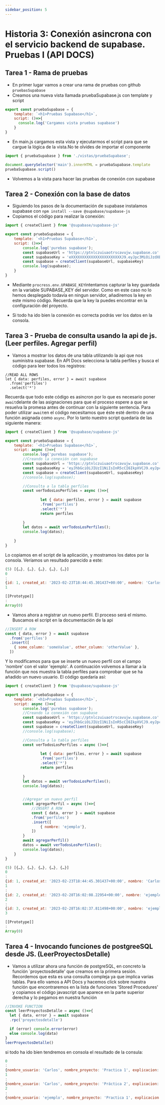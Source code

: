 ```yaml
---
sidebar_position: 5
---
```


# Historia 3: Conexión asincrona con el servicio backend de supabase. Pruebas I (API DOCS)

## Tarea 1 - Rama de pruebas
- En primer lugar vamos a crear una rama de pruebas con github `pruebasSupabase`
- Creamos una nueva vista llamada pruebaSupabase.js con template y script
```js title="pruebaSupabase.js"
export const pruebaSupabase = {
    template: `<h1>Pruebas Supabase</h1>`,
    script: ()=>{
      console.log('Cargamos vista pruebas supabase')
    }
}
```
- En main.js cargamos esta vista y ejecutarmos el script para que se cargue la lógica de la vista.No te olvides de importar el componente
```js title="main.js"
import { pruebaSupabase } from './vistas/pruebaSupabase';

document.querySelector('main').innerHTML = pruebaSupabase.template
pruebaSupabase.script()
```
- Volvemos a la vista para hacer las pruebas de conexión con supabase

## Tarea 2 - Conexión con la base de datos
- Siguiendo los pasos de la documentación de supabase instalamos supabase con `npm install --save @supabase/supabase-js`
- Copiamos el código para realizar la conexión:
```js title="pruebasSupabase.js"
import { createClient } from '@supabase/supabase-js'

export const pruebaSupabase = {
    template: `<h1>Pruebas Supabase</h1>`,
    script: ()=>{
        console.log('purebas supabase');
        const supabaseUrl = 'https://ptnlczuiuaotrscavujw.supabase.co'
        const supabaseKey = 'eXXXXXXXXXXXXXXXXXXXXXXXJ9.eyJpc3MiOiJzdXBhXXXXXXXXXXXXXXXXXXXXXXXXXXXXXXXXXn1N8T0Uj9DkNjIecs'
        const supabase = createClient(supabaseUrl, supabaseKey)
        console.log(supabase);
    }
}
```
- Mediante `procress.env.UPABASE_KEY`intentamos capturar la key guardada en la variable SUPABASE_KEY del servidor. 
Como en este caso no lo hemos desplegado todavía en ningun servidor, añadiremos la key en este mismo código.
Recuerda que la key la puedes encontrar en la configuración del proyecto.

- Si todo ha ido bien la conexión es correcta podrás ver los datos en la consola.

## Tarea 3 - Prueba de consulta usando la api de js. (Leer perfiles. Agregar perfil)
- Vamos a mostrar los datos de una tabla utilizando la api que nos suministra supabase.
En API Docs selecciona la tabla perfiles y busca el código para leer todos los registros:

```
//READ ALL ROWS
let { data: perfiles, error } = await supabase
  .from('perfiles')
  .select('*')
```
Recuerda que todo este código es asincron por lo que es necesario poner `await`delante de las asignaciones para que el proceso espere a que se resuelva la promesa antes de continuar con la siguiente sentencia.
Para poder utilizar `await`en el código necesitamos que éste esté dentro de una función asignada como `async`.
Por lo tanto nuestro script quedaría de las siguiente manera: 

```js title="pruebaSupabased.js"
import { createClient } from '@supabase/supabase-js'

export const pruebaSupabase = {
    template: `<h1>Pruebas Supabase</h1>`,
    script: async ()=>{
        console.log('purebas supabase');
        //Creando la conexión con supabase
        const supabaseUrl = 'https://ptnlczuiuaotrscavujw.supabase.co'
        const supabaseKey = 'eyJhbGciOiJIUzI1NiIsInR5cCI6IkpXVCJ9.eyJpc3MiOiJzdXBhYmFzZSIsInJlZiI6InB0bmxjenVpdWFvdHJzY2F2dWp3Iiwicm9sZSI6ImFub24iLCJpYXQiOjE2NzcxNzY2MTAsImV4cCI6MTk5Mjc1MjYxMH0.CaOtS_kudjpUTJlnV4VfNU_5tZn1N8T0Uj9DkNjIecs'
        const supabase = createClient(supabaseUrl, supabaseKey)
        //console.log(supabase);

        //Consulta a la tabla perfiles
        const verTodosLosPerfiles = async ()=>{
        
                let { data: perfiles, error } = await supabase
                .from('perfiles')
                .select('*')
                return perfiles
                
        }
        let datos = await verTodosLosPerfiles(); 
        console.log(datos);
        
    }
}
```
Lo copiamos en el script de la aplicación, y mostramos los datos por la consola. Veríamos un resultado parecido a este:
```js title="console.log"
(5) [{…}, {…}, {…}, {…}, {…}]
0
: 
{id: 1, created_at: '2023-02-23T18:44:45.301437+00:00', nombre: 'Carlos', user_id: '2612fe82-aec8-485c-aa8c-e9032631c2bf'}
1

[[Prototype]]
: 
Array(0)
```
- Vamos ahora a registrar un nuevo perfil. El proceso será el mismo. Buscamos el script en la documentación de la api
```js 
//INSERT A ROW
const { data, error } = await supabase
  .from('perfiles')
  .insert([
    { some_column: 'someValue', other_column: 'otherValue' },
  ])
```
Y lo modificamos para que se inserte un nuevo perfil con el campo 'nombre' con el valor 'ejemplo'.
A continuación volvemos a llamar a la función que nos muestra la tabla perfiles para comprobar que se ha añadido un nuevo usuario.
El código quedaría así: 
```js title="pruebaSupabase.js"
import { createClient } from '@supabase/supabase-js'

export const pruebaSupabase = {
    template: `<h1>Pruebas Supabase</h1>`,
    script: async ()=>{
        console.log('purebas supabase');
        //Creando la conexión con supabase
        const supabaseUrl = 'https://ptnlczuiuaotrscavujw.supabase.co'
        const supabaseKey = 'eyJhbGciOiJIUzI1NiIsInR5cCI6IkpXVCJ9.eyJpc3MiOiJzdXBhYmFzZSIsInJlZiI6InB0bmxjenVpdWFvdHJzY2F2dWp3Iiwicm9sZSI6ImFub24iLCJpYXQiOjE2NzcxNzY2MTAsImV4cCI6MTk5Mjc1MjYxMH0.CaOtS_kudjpUTJlnV4VfNU_5tZn1N8T0Uj9DkNjIecs'
        const supabase = createClient(supabaseUrl, supabaseKey)
        //console.log(supabase);

        //Consulta a la tabla perfiles
        const verTodosLosPerfiles = async ()=>{
        
                let { data: perfiles, error } = await supabase
                .from('perfiles')
                .select('*')
                return perfiles
                
        }
        let datos = await verTodosLosPerfiles(); 
        console.log(datos);
        

        //Agregar un nuevo perfil
        const agregarPerfil = async ()=>{
            //INSERT A ROW
            const { data, error } = await supabase
            .from('perfiles')
            .insert([
                { nombre: 'ejemplo'},
            ])
        }
        await agregarPerfil()
        datos = await verTodosLosPerfiles(); 
        console.log(datos);
    }
}
```

```js title="console.log"
(5) [{…}, {…}, {…}, {…}, {…}]
0
: 
{id: 1, created_at: '2023-02-23T18:44:45.301437+00:00', nombre: 'Carlos', user_id: '2612fe82-aec8-485c-aa8c-e9032631c2bf'}
1
: 
{id: 2, created_at: '2023-02-28T16:02:08.22954+00:00', nombre: 'ejemplo', user_id: null}
2
: 
{id: 3, created_at: '2023-02-28T16:02:37.811498+00:00', nombre: 'ejemplo', user_id: null}
3

[[Prototype]]
: 
Array(0)
```

## Tarea 4 - Invocando funciones de postgreeSQL desde JS. (LeerProyectosDetalle)
- Vamos a utilizar ahora una función de postgreSQL, en concreto la función `proyectosdetalle' que creamos en la primera sesión. Recordemos que esta es una consulta compleja ya que implica varias tablas.
Para ello vamos a API Docs y hacemos click sobre nuestra función que encontraremos en la lista de funciones 'Stored Procedures' y copiamos el código javascript que aparece en la parte superior derecha y lo pegamos en nuestra función
```js title="API Docs supabase"
//INVOKE FUNCTION
const leerProyectosDetalle = async ()=>{
  let { data, error } = await supabase
  .rpc('proyectosdetalle')

  if (error) console.error(error)
  else console.log(data)
}
leerProyectosDetalle()
```
si todo ha ido bien tendremos en consola el resultado de la consula:
```js title="console.log"
0
: 
{nombre_usuario: 'Carlos', nombre_proyecto: 'Practica 1', explicacion: 'Practica con supabase y un frontEnd en vanillaJS'}
1
: 
{nombre_usuario: 'Carlos', nombre_proyecto: 'Práctica 2', explicacion: 'Practica con git'}
2
: 
{nombre_usuario: 'ejemplo', nombre_proyecto: 'Practica 1', explicacion: 'Practica con supabase y un frontEnd en vanillaJS'}
``` 




